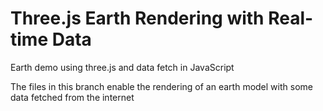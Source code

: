 # Three.js Earth Rendering with Real-time Data
Earth demo using three.js and data fetch in JavaScript

The files in this branch enable the rendering of an earth model with some data fetched from the internet
